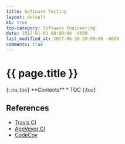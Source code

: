```yaml
---
title: Software Testing
layout: default
kb: true
top-category: Software Engineering
date: 2017-01-01 00:00:00 -0600
last_modified_at: 2017-06-30 20:00:00 -0600
comments: true
---
```


<h1>{{ page.title }}</h1>
{:.no_toc}
**Contents**
* TOC
{:toc}

## References

* [Travis CI](https://travis-ci.org/)
* [AppVeyor CI](https://www.appveyor.com/)
* [CodeCov](https://codecov.io/)
